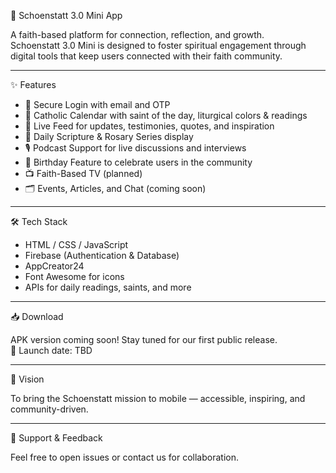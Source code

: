 📱 Schoenstatt 3.0 Mini App

A faith-based platform for connection, reflection, and growth.  
Schoenstatt 3.0 Mini is designed to foster spiritual engagement through digital tools that keep users connected with their faith community.

---

✨ Features

- 🔐 Secure Login with email and OTP
- 📅 Catholic Calendar with saint of the day, liturgical colors & readings
- 📰 Live Feed for updates, testimonies, quotes, and inspiration
- 📖 Daily Scripture & Rosary Series display
- 🎙 Podcast Support for live discussions and interviews
- 🎉 Birthday Feature to celebrate users in the community
- 📺 Faith-Based TV (planned)
- 🗂 Events, Articles, and Chat (coming soon)

---

🛠 Tech Stack

- HTML / CSS / JavaScript
- Firebase (Authentication & Database)
- AppCreator24
- Font Awesome for icons
- APIs for daily readings, saints, and more

---

📥 Download

APK version coming soon! Stay tuned for our first public release.  
📌 Launch date: TBD

---

📌 Vision

To bring the Schoenstatt mission to mobile — accessible, inspiring, and community-driven.

---

🙏 Support & Feedback

Feel free to open issues or contact us for collaboration.
